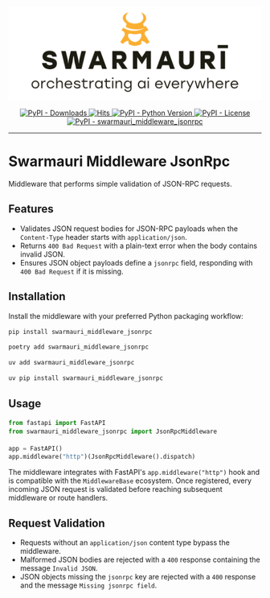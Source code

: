 ![Swarmauri Logo](https://github.com/swarmauri/swarmauri-sdk/blob/3d4d1cfa949399d7019ae9d8f296afba773dfb7f/assets/swarmauri.brand.theme.svg)

<p align="center">
    <a href="https://pypi.org/project/swarmauri_middleware_jsonrpc/">
        <img src="https://img.shields.io/pypi/dm/swarmauri_middleware_jsonrpc" alt="PyPI - Downloads"/>
    </a>
    <a href="https://hits.sh/github.com/swarmauri/swarmauri-sdk/tree/master/pkgs/standards/swarmauri_middleware_jsonrpc/">
        <img alt="Hits" src="https://hits.sh/github.com/swarmauri/swarmauri-sdk/tree/master/pkgs/standards/swarmauri_middleware_jsonrpc.svg"/>
    </a>
    <a href="https://pypi.org/project/swarmauri_middleware_jsonrpc/">
        <img src="https://img.shields.io/pypi/pyversions/swarmauri_middleware_jsonrpc" alt="PyPI - Python Version"/>
    </a>
    <a href="https://pypi.org/project/swarmauri_middleware_jsonrpc/">
        <img src="https://img.shields.io/pypi/l/swarmauri_middleware_jsonrpc" alt="PyPI - License"/>
    </a>
    <a href="https://pypi.org/project/swarmauri_middleware_jsonrpc/">
        <img src="https://img.shields.io/pypi/v/swarmauri_middleware_jsonrpc?label=swarmauri_middleware_jsonrpc&color=green" alt="PyPI - swarmauri_middleware_jsonrpc"/>
    </a>
</p>

---

# Swarmauri Middleware JsonRpc

Middleware that performs simple validation of JSON-RPC requests.

## Features

- Validates JSON request bodies for JSON-RPC payloads when the
  `Content-Type` header starts with `application/json`.
- Returns `400 Bad Request` with a plain-text error when the body contains
  invalid JSON.
- Ensures JSON object payloads define a `jsonrpc` field, responding with
  `400 Bad Request` if it is missing.

## Installation

Install the middleware with your preferred Python packaging workflow:

```bash
pip install swarmauri_middleware_jsonrpc
```

```bash
poetry add swarmauri_middleware_jsonrpc
```

```bash
uv add swarmauri_middleware_jsonrpc
```

```bash
uv pip install swarmauri_middleware_jsonrpc
```

## Usage

```python
from fastapi import FastAPI
from swarmauri_middleware_jsonrpc import JsonRpcMiddleware

app = FastAPI()
app.middleware("http")(JsonRpcMiddleware().dispatch)
```

The middleware integrates with FastAPI's `app.middleware("http")` hook and is
compatible with the `MiddlewareBase` ecosystem.  Once registered, every incoming
JSON request is validated before reaching subsequent middleware or route
handlers.

## Request Validation

- Requests without an `application/json` content type bypass the middleware.
- Malformed JSON bodies are rejected with a `400` response containing the
  message `Invalid JSON`.
- JSON objects missing the `jsonrpc` key are rejected with a `400` response and
  the message `Missing jsonrpc field`.
